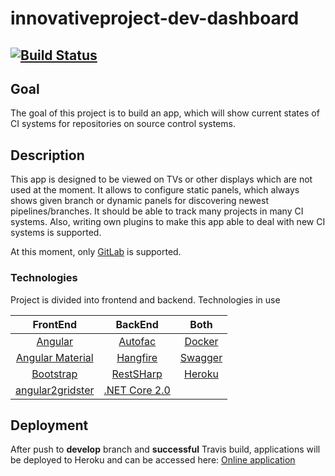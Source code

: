 # innovativeproject-dev-dashboard 
[![Build Status](https://travis-ci.org/nokia-wroclaw/innovativeproject-dev-dashboard.svg?branch=develop)](https://travis-ci.org/nokia-wroclaw/innovativeproject-dev-dashboard)
---------

## Goal
The goal of this project is to build an app, which will show current states of CI systems for repositories on source control systems.


## Description
This app is designed to be viewed on TVs or other displays which are not used at the moment. It allows to configure static panels, which always shows given branch or dynamic panels for discovering newest pipelines/branches. It should be able to track many projects in many CI systems. Also, writing own plugins to make this app able to deal with new CI systems is supported. 

At this moment, only [GitLab](https://gitlab.com) is supported.

### Technologies
Project is divided into frontend and backend. Technologies in use

| FrontEnd              | BackEnd            | Both              |
| :--------------------:|:------------------:|:-----------------:|
| [Angular](https://angular.io/)| [Autofac](https://autofac.org/)| [Docker](https://www.docker.com/)|
| [Angular Material](https://material.angular.io/)| [Hangfire](https://www.hangfire.io/)| [Swagger](https://swagger.io/)|
| [Bootstrap](https://getbootstrap.com/)| [RestSHarp](http://restsharp.org/)| [Heroku](https://www.heroku.com/)|
| [angular2gridster](https://github.com/swiety85/angular2gridster)| [.NET Core 2.0](https://docs.microsoft.com/pl-pl/aspnet/core/)||

## Deployment
After push to **develop** branch and **successful** Travis build, applications will be deployed to Heroku and can be accessed here:
[Online application](http://cidasher.herokuapp.com/)
